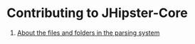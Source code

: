 # Contributing to JHipster-Core

1. [About the files and folders in the parsing system](./jdl/parsing_system_files.md)

